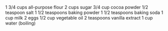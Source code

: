 1 3/4 cups all-purpose flour
2 cups sugar
3/4 cup cocoa powder
1/2 teaspoon salt
1 1/2 teaspoons baking powder
1 1/2 teaspoons baking soda
1 cup milk
2 eggs
1/2 cup vegetable oil
2 teaspoons vanilla extract
1 cup water (boiling)